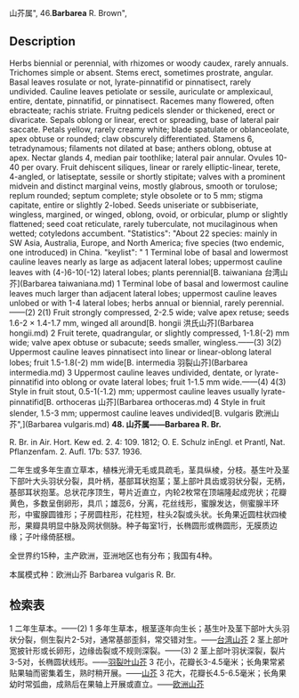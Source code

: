 山芥属",
46.**Barbarea** R. Brown",

## Description
Herbs biennial or perennial, with rhizomes or woody caudex, rarely annuals. Trichomes simple or absent. Stems erect, sometimes prostrate, angular. Basal leaves rosulate or not, lyrate-pinnatifid or pinnatisect, rarely undivided. Cauline leaves petiolate or sessile, auriculate or amplexicaul, entire, dentate, pinnatifid, or pinnatisect. Racemes many flowered, often ebracteate; rachis striate. Fruitng pedicels slender or thickened, erect or divaricate. Sepals oblong or linear, erect or spreading, base of lateral pair saccate. Petals yellow, rarely creamy white; blade spatulate or oblanceolate, apex obtuse or rounded; claw obscurely differentiated. Stamens 6, tetradynamous; filaments not dilated at base; anthers oblong, obtuse at apex. Nectar glands 4, median pair toothlike; lateral pair annular. Ovules 10-40 per ovary. Fruit dehiscent siliques, linear or rarely elliptic-linear, terete, 4-angled, or latiseptate, sessile or shortly stipitate; valves with a prominent midvein and distinct marginal veins, mostly glabrous, smooth or torulose; replum rounded; septum complete; style obsolete or to 5 mm; stigma capitate, entire or slightly 2-lobed. Seeds uniseriate or subbiseriate, wingless, margined, or winged, oblong, ovoid, or orbicular, plump or slightly flattened; seed coat reticulate, rarely tuberculate, not mucilaginous when wetted; cotyledons accumbent.
  "Statistics": "About 22 species: mainly in SW Asia, Australia, Europe, and North America; five species (two endemic, one introduced) in China.
  "keylist": "
1 Terminal lobe of basal and lowermost cauline leaves nearly as large as adjacent lateral lobes; uppermost cauline leaves with (4-)6-10(-12) lateral lobes; plants perennial[B. taiwaniana 台湾山芥](Barbarea taiwaniana.md)
1 Terminal lobe of basal and lowermost cauline leaves much larger than adjacent lateral lobes; uppermost cauline leaves unlobed or with 1-4 lateral lobes; herbs annual or biennial, rarely perennial.——(2)
2(1) Fruit strongly compressed, 2-2.5 wide; valve apex retuse; seeds 1.6-2 × 1.4-1.7 mm, winged all around[B. hongii 洪氏山芥](Barbarea hongii.md)
2 Fruit terete, quadrangular, or slightly compressed, 1-1.8(-2) mm wide; valve apex obtuse or subacute; seeds smaller, wingless.——(3)
3(2) Uppermost cauline leaves pinnatisect into linear or linear-oblong lateral lobes; fruit 1.5-1.8(-2) mm wide[B. intermedia 羽裂山芥](Barbarea intermedia.md)
3 Uppermost cauline leaves undivided, dentate, or lyrate-pinnatifid into oblong or ovate lateral lobes; fruit 1-1.5 mm wide.——(4)
4(3) Style in fruit stout, 0.5-1(-1.2) mm; uppermost cauline leaves usually lyrate-pinnatifid[B. orthoceras 山芥](Barbarea orthoceras.md)
4 Style in fruit slender, 1.5-3 mm; uppermost cauline leaves undivided[B. vulgaris 欧洲山芥",](Barbarea vulgaris.md)
**48. 山芥属——Barbarea R. Br.**

R. Br. in Air. Hort. Kew ed. 2. 4: 109. 1812; O. E. Schulz inEngl. et Prantl, Nat. Pflanzenfam. 2. Aufl. 17b: 537. 1936.

二年生或多年生直立草本，植株光滑无毛或具疏毛，茎具纵棱，分枝。基生叶及茎下部叶大头羽状分裂，具叶柄，基部耳状抱茎；茎上部叶具齿或羽状分裂，无柄，基部耳状抱茎。总状花序顶生，萼片近直立，内轮2枚常在顶端隆起成兜状；花瓣黄色，多数呈倒卵形，具爪；雄蕊6，分离，花丝线形，蜜腺发达，侧蜜腺半环形，中蜜腺圆锥形；子房圆柱形，花柱短，柱头2裂或头状。长角果近圆柱状四棱形，果瓣具明显中脉及网状侧脉。种子每室1行，长椭圆形或椭圆形，无膜质边缘；子叶缘倚胚根。

全世界约15种，主产欧洲，亚洲地区也有分布；我国有4种。

本属模式种：欧洲山芥 Barbarea vulgaris R. Br.

## 检索表

1 二年生草本。——(2)
1 多年生草本，根茎逐年向生长；基生叶及茎下部叶大头羽状分裂，侧生裂片2-5对，通常基部歪斜，常交错对生。——[台湾山芥](Barbarea%20taiwaniana.md)
2 茎上部叶宽披针形或长卵形，边缘齿裂或不规则深裂。——(3)
2 茎上部叶羽状深裂，裂片3-5对，长椭圆状线形。——[羽裂叶山芥](Barbarea%20intermedia.md)
3 花小，花瓣长3-4.5毫米；长角果常紧贴果轴而密集着生，熟时稍开展。——[山芥](Barbarea%20orthoceras.md)
3 花大，花瓣长4.5-6.5毫米；长角果幼时常弧曲，成熟后在果轴上开展或直立。——[欧洲山芥](Barbarea%20vulgaris.md)
